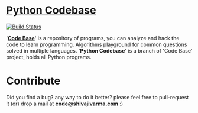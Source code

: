 [Python Codebase](http://shivajivarma.com/code-base/python-camp)
=============

[![Build Status](https://travis-ci.org/shivajivarma/python.svg?branch=master)](https://travis-ci.org/shivajivarma/python)

'__[Code Base](http://shivajivarma.com/code-base)__' is a repository of programs, you can analyze and hack the code to learn programming. Algorithms playground for common questions solved in multiple languages. '__Python Codebase__' is a branch of 'Code Base' project, holds all Python programs.

Contribute
==========
Did you find a bug? any way to do it better? please feel free to pull-request it (or) drop a mail at **code@shivajivarma.com** :)
